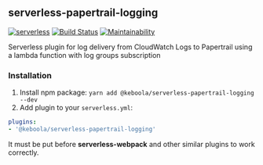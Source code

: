 ## serverless-papertrail-logging

[![serverless](http://public.serverless.com/badges/v3.svg)](http://www.serverless.com)
[![Build Status](https://travis-ci.org/keboola/serverless-papertrail-logging.svg?branch=master)](https://travis-ci.org/keboola/serverless-papertrail-logging)
[![Maintainability](https://api.codeclimate.com/v1/badges/af9d714e852ca05d842b/maintainability)](https://codeclimate.com/github/keboola/serverless-papertrail-logging/maintainability)

Serverless plugin for log delivery from CloudWatch Logs to Papertrail using a lambda function with log groups subscription


### Installation

1. Install npm package: `yarn add @keboola/serverless-papertrail-logging --dev`
2. Add plugin to your `serverless.yml`:
```yaml
plugins:
- '@keboola/serverless-papertrail-logging'
```
 It must be put before **serverless-webpack** and other similar plugins to work correctly. 